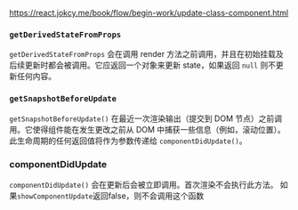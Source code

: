 https://react.jokcy.me/book/flow/begin-work/update-class-component.html

### `getDerivedStateFromProps`
`getDerivedStateFromProps` 会在调用 render 方法之前调用，并且在初始挂载及后续更新时都会被调用。它应返回一个对象来更新 state，如果返回 `null` 则不更新任何内容。

### `getSnapshotBeforeUpdate`
`getSnapshotBeforeUpdate()` 在最近一次渲染输出（提交到 DOM 节点）之前调用。它使得组件能在发生更改之前从 DOM 中捕获一些信息（例如，滚动位置）。此生命周期的任何返回值将作为参数传递给 `componentDidUpdate()`。

### componentDidUpdate
`componentDidUpdate()` 会在更新后会被立即调用。首次渲染不会执行此方法。
如果`showComponentUpdate`返回false，则不会调用这个函数